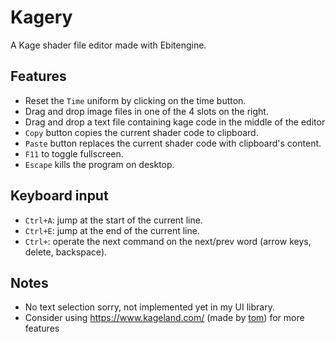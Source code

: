 # Kagery

A Kage shader file editor made with Ebitengine.

## Features

- Reset the `Time` uniform by clicking on the time button.
- Drag and drop image files in one of the 4 slots on the right.
- Drag and drop a text file containing kage code in the middle of the editor
- `Copy` button copies the current shader code to clipboard.
- `Paste` button replaces the current shader code with clipboard's content.
- `F11` to toggle fullscreen.
- `Escape` kills the program on desktop.

## Keyboard input

- `Ctrl+A`: jump at the start of the current line.
- `Ctrl+E`: jump at the end of the current line.
- `Ctrl+`: operate the next command on the next/prev word (arrow keys, delete, backspace).

## Notes

- No text selection sorry, not implemented yet in my UI library.
- Consider using https://www.kageland.com/ (made by [tom](https://github.com/tomlister/)) for more features